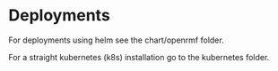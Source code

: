 # Deployments

For deployments using helm see the chart/openrmf folder.

For a straight kubernetes (k8s) installation go to the kubernetes folder.